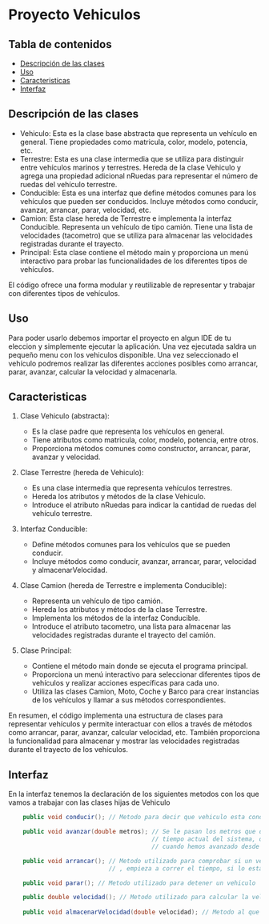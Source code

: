 # Proyecto Vehiculos
## Tabla de contenidos
- [Descripción de las clases](#descripción)
- [Uso](#uso)
- [Caracteristicas](#caracteristicas)
- [Interfaz](#interfaz)

## Descripción de las clases
- Vehiculo: Esta es la clase base abstracta que representa un vehículo en general. Tiene propiedades como matricula, color, modelo, potencia, etc.
- Terrestre: Esta es una clase intermedia que se utiliza para distinguir entre vehículos marinos y terrestres. Hereda de la clase Vehiculo y agrega una propiedad adicional nRuedas para representar el número de ruedas del vehículo terrestre.
- Conducible: Esta es una interfaz que define métodos comunes para los vehículos que pueden ser conducidos. Incluye métodos como conducir, avanzar, arrancar, parar, velocidad, etc.
- Camion: Esta clase hereda de Terrestre e implementa la interfaz Conducible. Representa un vehículo de tipo camión. Tiene una lista de velocidades (tacometro) que se utiliza para almacenar las velocidades registradas durante el trayecto.
- Principal: Esta clase contiene el método main y proporciona un menú interactivo para probar las funcionalidades de los diferentes tipos de vehículos.

El código ofrece una forma modular y reutilizable de representar y trabajar con diferentes tipos de vehículos.

## Uso
Para poder usarlo debemos importar el proyecto en algun IDE de tu eleccion y simplemente ejecutar la aplicación.
Una vez ejecutada saldra un pequeño menu con los vehiculos disponible. Una vez seleccionado el vehículo podremos realizar las diferentes acciones posibles como arrancar, parar, avanzar, calcular la velocidad y almacenarla.

## Caracteristicas
1. Clase Vehiculo (abstracta):
	- Es la clase padre que representa los vehículos en general.
	- Tiene atributos como matricula, color, modelo, potencia, entre otros.
	- Proporciona métodos comunes como constructor, arrancar, parar, avanzar y velocidad.

2. Clase Terrestre (hereda de Vehiculo):
	- Es una clase intermedia que representa vehículos terrestres.
	- Hereda los atributos y métodos de la clase Vehiculo.
	- Introduce el atributo nRuedas para indicar la cantidad de ruedas del vehículo terrestre.

3. Interfaz Conducible:
	- Define métodos comunes para los vehículos que se pueden conducir.
	- Incluye métodos como conducir, avanzar, arrancar, parar, velocidad y almacenarVelocidad.

4. Clase Camion (hereda de Terrestre e implementa Conducible):
	- Representa un vehículo de tipo camión.
	- Hereda los atributos y métodos de la clase Terrestre.
	- Implementa los métodos de la interfaz Conducible.
	- Introduce el atributo tacometro, una lista para almacenar las velocidades registradas durante el trayecto del camión.

5. Clase Principal:
	- Contiene el método main donde se ejecuta el programa principal.
	- Proporciona un menú interactivo para seleccionar diferentes tipos de vehículos y realizar acciones específicas para cada uno.
	- Utiliza las clases Camion, Moto, Coche y Barco para crear instancias de los vehículos y llamar a sus métodos correspondientes.

En resumen, el código implementa una estructura de clases para representar vehículos y permite interactuar con ellos a través de métodos como arrancar, parar, avanzar, calcular velocidad, etc. También proporciona la funcionalidad para almacenar y mostrar las velocidades registradas durante el trayecto de los vehículos.



## Interfaz
En la interfaz tenemos la declaración de los siguientes metodos con los que vamos a trabajar con las clases hijas de Vehiculo

```java
	public void conducir(); // Metodo para decir que vehiculo esta conduciendo

	public void avanzar(double metros); // Se le pasan los metros que deseemos y si el vehiculo esta arrancado coge el
										// tiempo actual del sistema, despues se lo resta al tiempo inicial y nos dice
										// cuando hemos avanzado desde que arrancamos el vehiculo

	public void arrancar(); // Metodo utilizado para comprobar si un vehiculo esta arrancado. Si no lo esta
							// , empieza a correr el tiempo, si lo esta, te avisa que esta arrancado

	public void parar(); // Metodo utilizado para detener un vehiculo

	public double velocidad(); // Metodo utilizado para calcular la velocidad recorrida en el espacio y tiempo
	
	public void almacenarVelocidad(double velocidad); // Metodo al que le pasas un parametro y almacena las velocidades en un arrayList
  ```


